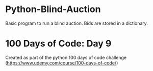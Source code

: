 # Python-Blind-Auction
Basic program to run a blind auction. Bids are stored in a dictionary. 

# 100 Days of Code: Day 9
Created as part of the python 100 days of code challenge (https://www.udemy.com/course/100-days-of-code/)
